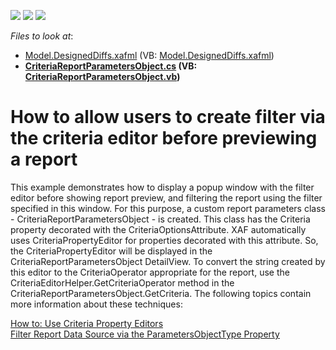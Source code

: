 <!-- default badges list -->
![](https://img.shields.io/endpoint?url=https://codecentral.devexpress.com/api/v1/VersionRange/128587855/10.1.4%2B)
[![](https://img.shields.io/badge/Open_in_DevExpress_Support_Center-FF7200?style=flat-square&logo=DevExpress&logoColor=white)](https://supportcenter.devexpress.com/ticket/details/E1607)
[![](https://img.shields.io/badge/📖_How_to_use_DevExpress_Examples-e9f6fc?style=flat-square)](https://docs.devexpress.com/GeneralInformation/403183)
<!-- default badges end -->
<!-- default file list -->
*Files to look at*:

* [Model.DesignedDiffs.xafml](./CS/DXSample.Module.Web/Model.DesignedDiffs.xafml) (VB: [Model.DesignedDiffs.xafml](./VB/DXSample.Module.Web/Model.DesignedDiffs.xafml))
* **[CriteriaReportParametersObject.cs](./CS/DXSample.Module/CriteriaReportParametersObject.cs) (VB: [CriteriaReportParametersObject.vb](./VB/DXSample.Module/CriteriaReportParametersObject.vb))**
<!-- default file list end -->
# How to allow users to create filter via the criteria editor before previewing a report


<p>This example demonstrates how to display a popup window with the filter editor before showing report preview, and filtering the report using the filter specified in this window. For this purpose, a custom report parameters class - CriteriaReportParametersObject - is created. This class has the Criteria property decorated with the CriteriaOptionsAttribute. XAF automatically uses CriteriaPropertyEditor for properties decorated with this attribute. So, the CriteriaPropertyEditor will be displayed in the CriteriaReportParametersObject DetailView. To convert the string created by this editor to the CriteriaOperator appropriate for the report, use the CriteriaEditorHelper.GetCriteriaOperator method in the CriteriaReportParametersObject.GetCriteria. The following topics contain more information about these techniques:</p><p><a href="http://documentation.devexpress.com/#Xaf/CustomDocument3014"><u>How to: Use Criteria Property Editors</u></a> <br />
<a href="http://documentation.devexpress.com/#Xaf/CustomDocument2778"><u>Filter Report Data Source via the ParametersObjectType Property</u></a></p>

<br/>


